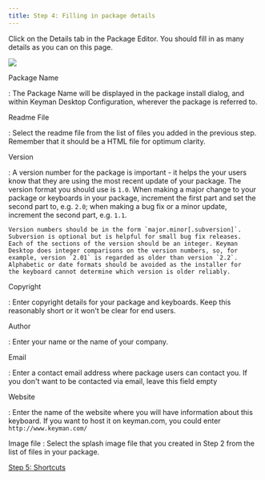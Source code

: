 ```yaml
---
title: Step 4: Filling in package details
---
```


Click on the Details tab in the Package Editor. You should fill in as
many details as you can on this page.

![](/cdn/deploy/img/developer/100/tutorial_distribute_keyboard_details.6ca74e6645fb41e1f0a3d6e75e0f4fb2.png)

Package Name

:   The Package Name will be displayed in the package install dialog,
    and within Keyman Desktop Configuration, wherever the package is
    referred to.

Readme File

:   Select the readme file from the list of files you added in the
    previous step. Remember that it should be a HTML file for optimum
    clarity.

Version

:   A version number for the package is important - it helps the your
    users know that they are using the most recent update of your
    package. The version format you should use is `1.0`. When making a
    major change to your package or keyboards in your package, increment
    the first part and set the second part to, e.g. `2.0`; when making a
    bug fix or a minor update, increment the second part, e.g. `1.1`.

    Version numbers should be in the form `major.minor[.subversion]`.
    Subversion is optional but is helpful for small bug fix releases.
    Each of the sections of the version should be an integer. Keyman
    Desktop does integer comparisons on the version numbers, so, for
    example, version `2.01` is regarded as older than version `2.2`.
    Alphabetic or date formats should be avoided as the installer for
    the keyboard cannot determine which version is older reliably.

Copyright

:   Enter copyright details for your package and keyboards. Keep this
    reasonably short or it won't be clear for end users.

Author

:   Enter your name or the name of your company.

Email

:   Enter a contact email address where package users can contact you.
    If you don't want to be contacted via email, leave this field empty

Website

:   Enter the name of the website where you will have information about
    this keyboard. If you want to host it on keyman.com, you could enter
    `http://www.keyman.com/`

Image file
:   Select the splash image file that you created in Step 2 from the
    list of files in your package.

[Step 5: Shortcuts](step-5)
